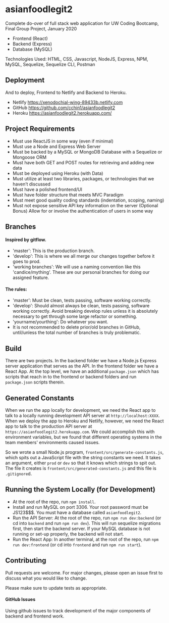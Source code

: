 # asianfoodlegit2
Complete do-over of full stack web application for UW Coding Bootcamp, Final Group Project, January 2020

* Frontend (React)
* Backend (Express)
* Database (MySQL)

Technologies Used:  HTML, CSS, Javascript, NodeJS, Express, NPM, MySQL, Sequelize, Sequelize CLI, Postman

## Deployment
And to deploy, Frontend to Netlify and Backend to Heroku.
* Netlify  https://xenodochial-wing-89433b.netlify.com
* GitHub  https://github.com/cchin1/asianfoodlegit2
* Heroku  https://asianfoodlegit2.herokuapp.com/

## Project Requirements
* Must use ReactJS in some way (even if minimal)
* Must use a Node and Express Web Server
* Must be backed by a MySQL or MongoDB Database with a Sequelize or Mongoose ORM
* Must have both GET and POST routes for retrieving and adding new data
* Must be deployed using Heroku (with Data)
* Must utilize at least two libraries, packages, or technologies that we haven’t discussed
* Must have a polished frontend/UI
* Must have folder structure that meets MVC Paradigm
* Must meet good quality coding standards (indentation, scoping, naming)
* Must not expose sensitive API key information on the server (Optional Bonus) Allow for or involve the authentication of users in some way

## Branches

#### Inspired by gitflow.
* 'master': This is the production branch.
* 'develop': This is where we all merge our changes together before it goes to prod.
* 'working branches': We will use a naming convention like this 'candice/mything'.  These are our personal branches for doing our assigned feature.

#### The rules:
* 'master': Must be clean, tests passing, software working correctly.
* 'develop': Should almost always be clean, tests passing, software working correctly. Avoid breaking develop rules unless it is absolutely necessary to get through some large refactor or something.
* 'yourname/yourthing': Do whatever you want.
* It is not recommended to delete prior/old branches in GitHub, until/unless the total number of branches is truly problematic.

## Build

There are two projects. In the backend folder we have a Node.js Express server application that serves as the API. In the frontend folder we have a React App. At the top level, we have an additional `package.json` which has scripts that reach in to the frontend or backend folders and run `package.json` scripts therein.

## Generated Constants

When we run the app locally for development, we need the React app to talk to a locally running development API server at `http://localhost:XXXX`. When we deploy the app to Heroku and Netlify, however, we need the React app to talk to the production API server at `https://asianfoodlegit2.herokuapp.com`. We could accomplish this with environment variables, but we found that different operating systems in the team members' environments caused issues.

So we wrote a small Node.js program, `frontent/src/generate-constants.js`, which spits out a JavaScript file with the string constants we need. It takes an argument, either `prod` or `dev` so that it knows which strings to spit out. The file it creates is `frontent/src/generated-constants.js` and this file is `.gitignore`d.

## Running the System Locally (for Development)

  * At the root of the repo, run `npm install`.
  * Install and run MySQL on port 3306. Your root password must be JS123$$$. You must have a database called `asianfoodlegit2`.
  * Run the API Server: At the root of the repo, run `npm run dev:backend` (or cd into `backend` and run `npm run dev`). This will run sequelize migrations first, then start the backend server. If your MySQL database is not running or set-up properly, the backend will not start.
  * Run the React App: In another terminal, at the root of the repo, run `npm run dev:frontend` (or cd into `frontend` and run `npm run start`).

## Contributing
Pull requests are welcome. For major changes, please open an issue first to discuss what you would like to change.

Please make sure to update tests as appropriate.

#### GitHub Issues

Using github issues to track development of the major components of backend and frontend work.



